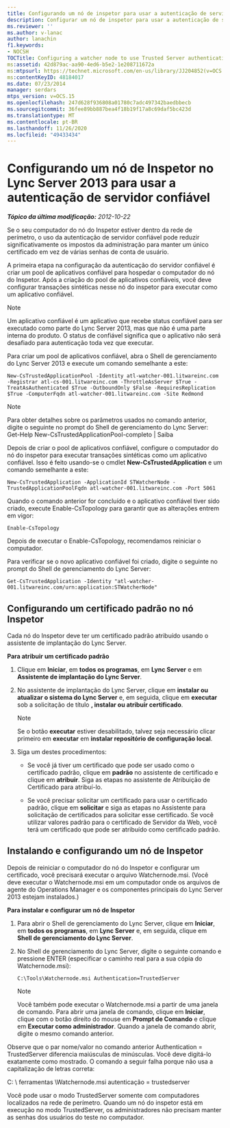 ```yaml
---
title: Configurando um nó de inspetor para usar a autenticação de servidor confiável
description: Configurar um nó de inspetor para usar a autenticação de servidor confiável.
ms.reviewer: ''
ms.author: v-lanac
author: lanachin
f1.keywords:
- NOCSH
TOCTitle: Configuring a watcher node to use Trusted Server authentication
ms:assetid: 42d879ac-aa90-4ed6-b5e2-1e208711672a
ms:mtpsurl: https://technet.microsoft.com/en-us/library/JJ204852(v=OCS.15)
ms:contentKeyID: 48184017
ms.date: 07/23/2014
manager: serdars
mtps_version: v=OCS.15
ms.openlocfilehash: 247d628f936808a01780c7adc497342baedbbecb
ms.sourcegitcommit: 36fee89bb887bea4f18b19f17a8c69daf5bc423d
ms.translationtype: MT
ms.contentlocale: pt-BR
ms.lasthandoff: 11/26/2020
ms.locfileid: "49433434"
---
```

# <a name="configuring-a-watcher-node-in-lync-server-2013-to-use-trusted-server-authentication"></a>Configurando um nó de Inspetor no Lync Server 2013 para usar a autenticação de servidor confiável

<div data-xmlns="http://www.w3.org/1999/xhtml">

<div class="topic" data-xmlns="http://www.w3.org/1999/xhtml" data-msxsl="urn:schemas-microsoft-com:xslt" data-cs="https://msdn.microsoft.com/">

<div data-asp="https://msdn2.microsoft.com/asp">



</div>

<div id="mainSection">

<div id="mainBody">

<span> </span>

_**Tópico da última modificação:** 2012-10-22_

Se o seu computador do nó do Inspetor estiver dentro da rede de perímetro, o uso da autenticação de servidor confiável pode reduzir significativamente os impostos da administração para manter um único certificado em vez de várias senhas de conta de usuário.

A primeira etapa na configuração da autenticação do servidor confiável é criar um pool de aplicativos confiável para hospedar o computador do nó do Inspetor. Após a criação do pool de aplicativos confiáveis, você deve configurar transações sintéticas nesse nó do inspetor para executar como um aplicativo confiável.

<div>


> [!NOTE]
> Um aplicativo confiável é um aplicativo que recebe status confiável para ser executado como parte do Lync Server 2013, mas que não é uma parte interna do produto. O status de confiável significa que o aplicativo não será desafiado para autenticação toda vez que executar.



</div>

Para criar um pool de aplicativos confiável, abra o Shell de gerenciamento do Lync Server 2013 e execute um comando semelhante a este:

    New-CsTrustedApplicationPool -Identity atl-watcher-001.litwareinc.com -Registrar atl-cs-001.litwareinc.com -ThrottleAsServer $True -TreatAsAuthenticated $True -OutboundOnly $False -RequiresReplication $True -ComputerFqdn atl-watcher-001.litwareinc.com -Site Redmond

<div>


> [!NOTE]
> Para obter detalhes sobre os parâmetros usados no comando anterior, digite o seguinte no prompt do Shell de gerenciamento do Lync Server:<BR>Get-Help New-CsTrustedApplicationPool-completo | Saiba



</div>

Depois de criar o pool de aplicativos confiável, configure o computador do nó do inspetor para executar transações sintéticas como um aplicativo confiável. Isso é feito usando-se o cmdlet **New-CsTrustedApplication** e um comando semelhante a este:

    New-CsTrustedApplication -ApplicationId STWatcherNode -TrustedApplicationPoolFqdn atl-watcher-001.litwareinc.com -Port 5061

Quando o comando anterior for concluído e o aplicativo confiável tiver sido criado, execute Enable-CsTopology para garantir que as alterações entrem em vigor:

    Enable-CsTopology

Depois de executar o Enable-CsTopology, recomendamos reiniciar o computador.

Para verificar se o novo aplicativo confiável foi criado, digite o seguinte no prompt do Shell de gerenciamento do Lync Server:

    Get-CsTrustedApplication -Identity "atl-watcher-001.litwareinc.com/urn:application:STWatcherNode"

<div>

## <a name="configuring-a-default-certificate-on-the-watcher-node"></a>Configurando um certificado padrão no nó Inspetor

Cada nó do Inspetor deve ter um certificado padrão atribuído usando o assistente de implantação do Lync Server.

**Para atribuir um certificado padrão**

1.  Clique em **Iniciar**, em **todos os programas**, em **Lync Server** e em **Assistente de implantação do Lync Server**.

2.  No assistente de implantação do Lync Server, clique em **instalar ou atualizar o sistema do Lync Server** e, em seguida, clique em **executar** sob a solicitação de título **, instalar ou atribuir certificado**.
    
    <div>
    

    > [!NOTE]
    > Se o botão <STRONG>executar</STRONG> estiver desabilitado, talvez seja necessário clicar primeiro em <STRONG>executar</STRONG> em <STRONG>instalar repositório de configuração local</STRONG>.

    
    </div>

3.  Siga um destes procedimentos:
    
      - Se você já tiver um certificado que pode ser usado como o certificado padrão, clique em **padrão** no assistente de certificado e clique em **atribuir**. Siga as etapas no assistente de Atribuição de Certificado para atribuí-lo.
    
      - Se você precisar solicitar um certificado para usar o certificado padrão, clique em **solicitar** e siga as etapas no Assistente para solicitação de certificados para solicitar esse certificado. Se você utilizar valores padrão para o certificado de Servidor da Web, você terá um certificado que pode ser atribuído como certificado padrão.

</div>

<div>

## <a name="installing-and-configuring-a-watcher-node"></a>Instalando e configurando um nó de Inspetor

Depois de reiniciar o computador do nó do Inspetor e configurar um certificado, você precisará executar o arquivo Watchernode.msi. (Você deve executar o Watchernode.msi em um computador onde os arquivos de agente do Operations Manager e os componentes principais do Lync Server 2013 estejam instalados.)

**Para instalar e configurar um nó de Inspetor**

1.  Para abrir o Shell de gerenciamento do Lync Server, clique em **Iniciar**, em **todos os programas**, em **Lync Server** e, em seguida, clique em **Shell de gerenciamento do Lync Server**.

2.  No Shell de gerenciamento do Lync Server, digite o seguinte comando e pressione ENTER (especificar o caminho real para a sua cópia do Watchernode.msi):
    
        C:\Tools\Watchernode.msi Authentication=TrustedServer
    
    <div>
    

    > [!NOTE]
    > Você também pode executar o Watchernode.msi a partir de uma janela de comando. Para abrir uma janela de comando, clique em <STRONG>Iniciar</STRONG>, clique com o botão direito do mouse em <STRONG>Prompt de Comando</STRONG> e clique em <STRONG>Executar como administrador</STRONG>. Quando a janela de comando abrir, digite o mesmo comando anterior.

    
    </div>

Observe que o par nome/valor no comando anterior Authentication = TrustedServer diferencia maiúsculas de minúsculas. Você deve digitá-lo exatamente como mostrado. O comando a seguir falha porque não usa a capitalização de letras correta:

C: \\ ferramentas \\Watchernode.msi autenticação = trustedserver

Você pode usar o modo TrustedServer somente com computadores localizados na rede de perímetro. Quando um nó do inspetor está em execução no modo TrustedServer, os administradores não precisam manter as senhas dos usuários do teste no computador.

</div>

</div>

<span> </span>

</div>

</div>

</div>

